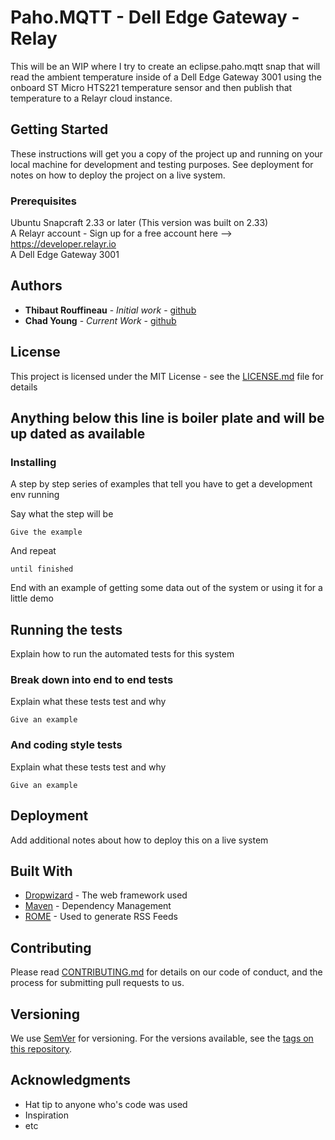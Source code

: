 # Paho.MQTT - Dell Edge Gateway - Relay

This will be an WIP where I try to create an eclipse.paho.mqtt snap that will
read the ambient temperature inside of a Dell Edge Gateway 3001 using the 
onboard ST Micro HTS221 temperature sensor and then publish that temperature
to a Relayr cloud instance.

## Getting Started

These instructions will get you a copy of the project up and running on your local machine for development and testing purposes. See deployment for notes on how to deploy the project on a live system.

### Prerequisites

Ubuntu Snapcraft 2.33 or later (This version was built on 2.33)  
A Relayr account - Sign up for a free account here --> https://developer.relayr.io  
A Dell Edge Gateway 3001  


## Authors

* **Thibaut Rouffineau** - *Initial work* - [github](https://github.com/campbieil/mqtt-for-ubuntu-core)
* **Chad Young** - *Current Work* - [github](https://github.com/chadyoungdell/relayr.eclipse.paho.mqtt.egw-3000.snap)


## License

This project is licensed under the MIT License - see the [LICENSE.md](LICENSE.md) file for details
  
  
  
  
Anything below this line is boiler plate and will be up dated as available
--------------------------------------------------------------------------------


### Installing

A step by step series of examples that tell you have to get a development env running

Say what the step will be

```
Give the example
```

And repeat

```
until finished
```

End with an example of getting some data out of the system or using it for a little demo

## Running the tests

Explain how to run the automated tests for this system

### Break down into end to end tests

Explain what these tests test and why

```
Give an example
```

### And coding style tests

Explain what these tests test and why

```
Give an example
```

## Deployment

Add additional notes about how to deploy this on a live system

## Built With

* [Dropwizard](http://www.dropwizard.io/1.0.2/docs/) - The web framework used
* [Maven](https://maven.apache.org/) - Dependency Management
* [ROME](https://rometools.github.io/rome/) - Used to generate RSS Feeds

## Contributing

Please read [CONTRIBUTING.md](https://gist.github.com/PurpleBooth/b24679402957c63ec426) for details on our code of conduct, and the process for submitting pull requests to us.

## Versioning

We use [SemVer](http://semver.org/) for versioning. For the versions available, see the [tags on this repository](https://github.com/your/project/tags). 


## Acknowledgments

* Hat tip to anyone who's code was used
* Inspiration
* etc


